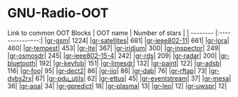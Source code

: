 # GNU-Radio-OOT
Link to common OOT Blocks
| OOT name | Number of stars |
| -------- |:---------------:|
|[gr-gsm](https://github.com/ptrkrysik/gr-gsm)| 1224|
|[gr-satellites](https://github.com/daniestevez/gr-satellites)| 681|
|[gr-ieee802-11](https://github.com/bastibl/gr-ieee802-11)| 661|
|[gr-lora](https://github.com/rpp0/gr-lora)| 460|
|[gr-tempest](https://github.com/git-artes/gr-tempest)| 453|
|[gr-lte](https://github.com/kit-cel/gr-lte)| 367|
|[gr-iridium](https://github.com/muccc/gr-iridium)| 300|
|[gr-inspector](https://github.com/gnuradio/gr-inspector)| 249|
|[gr-osmosdr](https://github.com/osmocom/gr-osmosdr)| 245|
|[gr-ieee802-15-4](https://github.com/bastibl/gr-ieee802-15-4)| 242|
|[gr-rds](https://github.com/bastibl/gr-rds)| 209|
|[gr-radar](https://github.com/kit-cel/gr-radar)| 200|
|[gr-bluetooth](https://github.com/greatscottgadgets/gr-bluetooth)| 192|
|[gr-keyfob](https://github.com/bastibl/gr-keyfob)| 151|
|[gr-limesdr](https://github.com/myriadrf/gr-limesdr)| 132|
|[gr-paint](https://github.com/drmpeg/gr-paint)| 122|
|[gr-adsb](https://github.com/mhostetter/gr-adsb)| 116|
|[gr-foo](https://github.com/bastibl/gr-foo)| 95|
|[gr-dect2](https://github.com/pavelyazev/gr-dect2)| 86|
|[gr-iio](https://github.com/analogdevicesinc/gr-iio)| 86|
|[gr-dab](https://github.com/andrmuel/gr-dab)| 76|
|[gr-rftap](https://github.com/rftap/gr-rftap)| 73|
|[gr-dvbs2rx](https://github.com/igorauad/gr-dvbs2rx)| 67|
|[gr-pdu_utils](https://github.com/sandialabs/gr-pdu_utils)| 62|
|[gr-ettus](https://github.com/EttusResearch/gr-ettus)| 45|
|[gr-eventstream](https://github.com/osh/gr-eventstream)| 37|
|[gr-mesa](https://github.com/ghostop14/gr-mesa)| 36|
|[gr-aoa](https://github.com/MarcinWachowiak/gr-aoa)| 34|
|[gr-gpredict](https://github.com/ghostop14/gr-gpredict-doppler)| 18|
|[gr-plasma](https://github.com/ShaneFlandermeyer/gr-plasma)| 13|
|[gr-leo](https://gitlab.com/librespacefoundation/gr-leo)| 12|
|[gr-uwspr](https://github.com/michelbarbeau/gr-uwspr)| 12|

